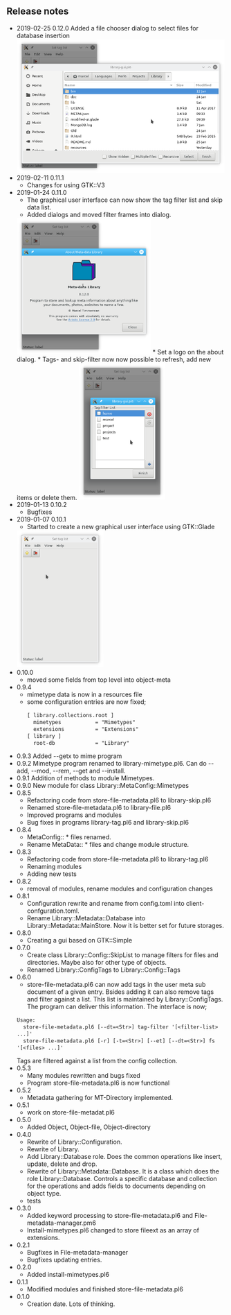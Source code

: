 ## Release notes

* 2019-02-25 0.12.0
  Added a file chooser dialog to select files for database insertion
  <img src="Manual/Images/file-search-dialog.png" width="480" />
* 2019-02-11 0.11.1
  * Changes for using GTK::V3
* 2019-01-24 0.11.0
  * The graphical user interface can now show the tag filter list and skip data list.
  * Added dialogs and moved filter frames into dialog.
  <img src="Manual/Images/about-dialog.png" width="310" />
  * Set a logo on the about dialog.
  * Tags- and skip-filter now now possible to refresh, add new items or delete them.
  <img src="Manual/Images/tag-filter-dialog.png" width="200" />
* 2019-01-13 0.10.2
  * Bugfixes
* 2019-01-07 0.10.1
  * Started to create a new graphical user interface using GTK::Glade
  <img src="Manual/Images/main-window.png" width="200" />
* 0.10.0
  * moved some fields from top level into object-meta
* 0.9.4
  * mimetype data is now in a resources file
  * some configuration entries are now fixed;
    ```
    [ library.collections.root ]
      mimetypes           = "Mimetypes"
      extensions          = "Extensions"
    [ library ]
      root-db             = "Library"
    ```
* 0.9.3 Added --getx to mime program
* 0.9.2 Mimetype program renamed to library-mimetype.pl6. Can do --add, --mod, --rem, --get and --install.
* 0.9.1 Addition of methods to module Mimetypes.
* 0.9.0 New module for class Library::MetaConfig::Mimetypes
* 0.8.5
  * Refactoring code from store-file-metadata.pl6 to library-skip.pl6
  * Renamed store-file-metadata.pl6 to library-file.pl6
  * Improved programs and modules
  * Bug fixes in programs library-tag.pl6 and library-skip.pl6
* 0.8.4
  * MetaConfig:: * files renamed.
  * Rename MetaData:: * files and change module structure.
* 0.8.3
  * Refactoring code from store-file-metadata.pl6 to library-tag.pl6
  * Renaming modules
  * Adding new tests
* 0.8.2
  * removal of modules, rename modules and configuration changes
* 0.8.1
  * Configuration rewrite and rename from config.toml into client-confguration.toml.
  * Rename Library::Metadata::Database into Library::Metadata::MainStore. Now it is better set for future storages.
* 0.8.0
  * Creating a gui based on GTK::Simple
* 0.7.0
  * Create class Library::Config::SkipList to manage filters for files and directories. Maybe also for other type of objects.
  * Renamed Library::ConfigTags to Library::Config::Tags
* 0.6.0
  * store-file-metadata.pl6 can now add tags in the user meta sub document of a given entry. Bsides adding it can also remove tags and filter against a list. This list is maintained by Library::ConfigTags. The program can deliver this information. The interface is now;
  ```
  Usage:
    store-file-metadata.pl6 [--dt=<Str>] tag-filter '[<filter-list> ...]'
    store-file-metadata.pl6 [-r] [-t=<Str>] [--et] [--dt=<Str>] fs '[<files> ...]'
  ```
  Tags are filtered against a list from the config collection.
* 0.5.3
  * Many modules rewritten and bugs fixed
  * Program store-file-metadata.pl6 is now functional
* 0.5.2
  * Metadata gathering for MT-Directory implemented.
* 0.5.1
  * work on store-file-metadat.pl6
* 0.5.0
  * Added Object, Object-file, Object-directory
* 0.4.0
  * Rewrite of Library::Configuration.
  * Rewrite of Library.
  * Add Library::Database role. Does the common operations like insert, update, delete and drop.
  * Rewrite of Library::Metadata::Database. It is a class which does the role Library::Database. Controls a specific database and collection for the operations and adds fields to documents depending on object type.
  * tests
* 0.3.0
  * Added keyword processing to store-file-metadata.pl6 and
    File-metadata-manager.pm6
  * Install-mimetypes.pl6 changed to store fileext as an array of extensions.
* 0.2.1
  * Bugfixes in File-metadata-manager
  * Bugfixes updating entries.
* 0.2.0
  * Added install-mimetypes.pl6
* 0.1.1
  * Modified modules and finished store-file-metadata.pl6
* 0.1.0
  * Creation date. Lots of thinking.
